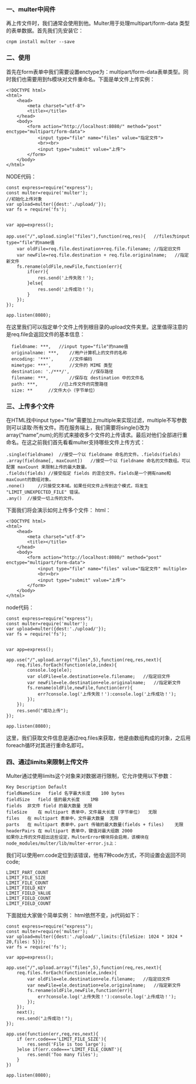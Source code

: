 ### 一、multer中间件

再上传文件时，我们通常会使用到他。Multer用于处理multipart/form-data 类型的表单数据。首先我们先安装它：

```
cnpm install multer --save
```

### 二、使用

首先在form表单中我们需要设置enctype为：multipart/form-data表单类型。同时我们也需要用到fs模块对文件重命名。下面是单文件上传实例：

```
<!DOCTYPE html>
<html>
	<head>
		<meta charset="utf-8">
		<title></title>
	</head>
	<body>
		<form action="http://localhost:8080/" method="post" enctype="multipart/form-data">
			<input type="file" name="files" value="指定文件">
			<br><br>
			<input type="submit" value="上传">
		</form>
	</body>
</html>
```

NODE代码：

```
const express=require("express");
const multer=require('multer');
//初始化上传对象
var upload=multer({dest:'./upload/'});
var fs = require('fs');


var app=express();

app.use("/",upload.single("files"),function(req,res){	//files为input type="file"的name值
	var oldFile=req.file.destination+req.file.filename;	//指定旧文件
	var newFile=req.file.destination + req.file.originalname;	//指定新文件
	fs.rename(oldFile,newFile,function(err){
		if(err){
			res.send('上传失败！');
		}else{
			res.send('上传成功！');
		}
	});
});

app.listen(8080);
```


在这里我们可以指定单个文件上传到根目录的upload文件夹里。这里值得注意的是req.file会返回文件的基本信息：

```
  fieldname: ***,	//input type="file"的name值
  originalname: ***,	//用户计算机上的文件的名称
  encoding: '***',		//文件编码
  mimetype: ***',		//文件的 MIME 类型
  destination: './***/',		//保存路径
  filename: ***,		//保存在 destination 中的文件名
  path: ***,		//已上传文件的完整路径
  size: **		//文件大小（字节单位）
```



### 三、上传多个文件

在HTML找中input type="file"需要加上multiple来实现过滤，multiple不写参数则可以读取·所有文件。而在服务端上，我们需要将single()改为array(“name”,num);的形式来接收多个文件的上传请求。最后对他们全部进行重命名。在这之前我们首先看看multer支持哪些文件上传方式：

```
.single(fieldname)	//接受一个以 fieldname 命名的文件。.fields(fields)
.array(fieldname[, maxCount])	//接受一个以 fieldname 命名的文件数组。可以配置 maxCount 来限制上传的最大数量。
.fields(fields)	//接受指定 fields 的混合文件。fields是一个拥有name和maxCount的数组对象。
.none()		//只接受文本域。如果任何文件上传到这个模式，将发生 "LIMIT_UNEXPECTED_FILE" 错误。
.any()	//接受一切上传的文件。
```

下面我们将会演示如何上传多个文件：
html：

```
<!DOCTYPE html>
<html>
	<head>
		<meta charset="utf-8">
		<title></title>
	</head>
	<body>
		<form action="http://localhost:8080/" method="post" enctype="multipart/form-data">
			<input type="file" name="files" value="指定文件" multiple>
			<br><br>
			<input type="submit" value="上传">
		</form>
	</body>
</html>
```

node代码：

```
const express=require("express");
const multer=require('multer');
var upload=multer({dest:'./upload/'});
var fs = require('fs');


var app=express();

app.use("/",upload.array("files",5),function(req,res,next){
	req.files.forEach(function(ele,index){
		console.log(ele);
		var oldFile=ele.destination+ele.filename;	//指定旧文件
		var newFile=ele.destination+ele.originalname;	//指定新文件
		fs.rename(oldFile,newFile,function(err){
			err?console.log('上传失败！'):console.log('上传成功！');
		});
	});
	res.send("成功上传");
});

app.listen(8080);
```


这里，我们获取文件信息是通过req.files来获取，他是由数组构成的对象，之后用foreach循环对其进行重命名即可。

### 四、通过limits来限制上传文件

Multer通过使用limits这个对象来对数据进行限制，它允许使用以下参数：

```
Key	Description	Default
fieldNameSize	field 名字最大长度	100 bytes
fieldSize	field 值的最大长度	1MB
fields	非文件 field 的最大数量	无限
fileSize	在 multipart 表单中，文件最大长度 (字节单位)	无限
files	在 multipart 表单中，文件最大数量	无限
parts	在 multipart 表单中，part 传输的最大数量(fields + files)	无限
headerPairs	在 multipart 表单中，键值对最大组数	2000
如果你上传的文件超出这些设定，MulterError模块将会启用，该模块在node_modules/multer/lib/multer-error.js上：
```

我们可以使用err.code定位到该错误，他有7种code方式，不同设置会返回不同code;

```
LIMIT_PART_COUNT
LIMIT_FILE_SIZE
LIMIT_FILE_COUNT
LIMIT_FIELD_KEY
LIMIT_FIELD_VALUE
LIMIT_FIELD_COUNT
LIMIT_FIELD_COUNT
```


下面就给大家做个简单实例：
html依然不变，js代码如下：

```
const express=require("express");
const multer=require('multer');
var upload=multer({dest:'./upload/',limits:{fileSize: 1024 * 1024 * 20,files: 5}});
var fs = require('fs');

var app=express();

app.use("/",upload.array("files",5),function(req,res,next){
	req.files.forEach(function(ele,index){
		var oldFile=ele.destination+ele.filename;	//指定旧文件
		var newFile=ele.destination+ele.originalname;	//指定新文件
		fs.rename(oldFile,newFile,function(err){
			err?console.log('上传失败！'):console.log('上传成功！');
		});
	});
	next();
	res.send("上传成功！");
});

app.use(function(err,req,res,next){
	if (err.code==='LIMIT_FILE_SIZE'){
		res.send('File is too large');
	}else if(err.code==='LIMIT_FILE_COUNT'){
		res.send('Too many files');
	}
})

app.listen(8080);
```




